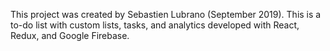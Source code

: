 This project was created by Sebastien Lubrano (September 2019). This is a to-do list with custom lists, tasks, and analytics developed with React, Redux, and Google Firebase.